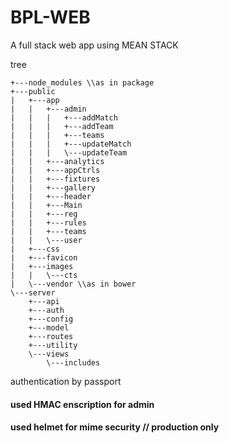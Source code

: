 # BPL-WEB
A full stack web app using MEAN STACK

tree
```
+---node_modules \\as in package
+---public
|   +---app
|   |   +---admin
|   |   |   +---addMatch
|   |   |   +---addTeam
|   |   |   +---teams
|   |   |   +---updateMatch
|   |   |   \---updateTeam
|   |   +---analytics
|   |   +---appCtrls
|   |   +---fixtures
|   |   +---gallery
|   |   +---header
|   |   +---Main
|   |   +---reg
|   |   +---rules
|   |   +---teams
|   |   \---user
|   +---css
|   +---favicon
|   +---images
|   |   \---cts
|   \---vendor \\as in bower
\---server
    +---api
    +---auth
    +---config
    +---model
    +---routes
    +---utility
    \---views
        \---includes
```

authentication by passport

#### used HMAC enscription for admin

#### used helmet for mime security // production only
